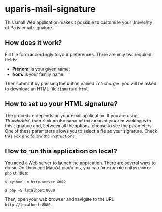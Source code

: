 # uparis-mail-signature

This small Web application makes it possible to customize your University of Paris email signature.

## How does it work?

Fill the form accordingly to your preferences. There are only two required fields:
- **Prénom:** is your given name;
- **Nom:** is your family name.

Then submit it by pressing the button named *Télécharger*: you will be asked to download an HTML file `signature.html`.

## How to set up your HTML signature?

The procedure depends on your email application. If you are using *Thunderbird*, then click on the name of the account you aim working with this signature and, between all the options, choose to see the parameters. One of these parameters allows you to select a file as your signature. Check this box and follow the instructions!

## How to run this application on local?

You need a Web server to launch the application. There are several ways to do so. On Linux and MacOS platforms, you can for example call `python` or `php` utilities:

```shell
$ python -m http.server 8080
```

```shell
$ php -S localhost:8080
```

Then, open your web browser and navigate to the URL `http://localhost:8080`.
